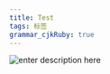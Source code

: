 ```yaml
---
title: Test
tags: 标签
grammar_cjkRuby: true
---
```


![enter description here][1]


  [1]: https://www.github.com/StepForwards/my-notes/raw/master/Test/images/imgs/1502543720608.jpg